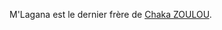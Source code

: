 <!-- TITLE: M'Lagana -->
<!-- SUBTITLE: Présentation de M'Lagana -->

M'Lagana est le dernier frère de [Chaka ZOULOU](/personnalite/chaka-zulu).